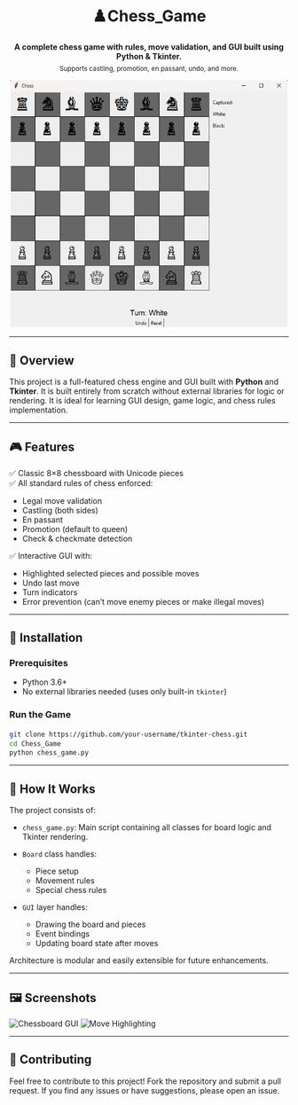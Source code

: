 
<h1 align="center">♟️Chess_Game</h1>

<p align="center">
  <b>A complete chess game with rules, move validation, and GUI built using Python & Tkinter.</b><br>
  <sub>Supports castling, promotion, en passant, undo, and more.</sub>
</p>

<p align="center">
  <img src="images/screenshot1.png" width="500" alt="Main Board Screenshot"/>
</p>

---

## 🎯 Overview

This project is a full-featured chess engine and GUI built with **Python** and **Tkinter**. It is built entirely from scratch without external libraries for logic or rendering. It is ideal for learning GUI design, game logic, and chess rules implementation.

---

## 🎮 Features

✅ Classic 8×8 chessboard with Unicode pieces  
✅ All standard rules of chess enforced:
- Legal move validation
- Castling (both sides)
- En passant
- Promotion (default to queen)
- Check & checkmate detection

✅ Interactive GUI with:
- Highlighted selected pieces and possible moves
- Undo last move
- Turn indicators
- Error prevention (can’t move enemy pieces or make illegal moves)

---

## 🚀 Installation

### Prerequisites
- Python 3.6+
- No external libraries needed (uses only built-in `tkinter`)

### Run the Game
```bash
git clone https://github.com/your-username/tkinter-chess.git
cd Chess_Game
python chess_game.py
````

---

## 🧩 How It Works

The project consists of:

* `chess_game.py`: Main script containing all classes for board logic and Tkinter rendering.
* `Board` class handles:

  * Piece setup
  * Movement rules
  * Special chess rules
* `GUI` layer handles:

  * Drawing the board and pieces
  * Event bindings
  * Updating board state after moves

Architecture is modular and easily extensible for future enhancements.

---

## 🖼 Screenshots

<p float="left">
  <img src="images/screenshot2.png" width="45%" alt="Chessboard GUI">
  <img src="images/screenshot3.png" width="45%" alt="Move Highlighting">
</p>

---


## 🤝 Contributing

Feel free to contribute to this project! Fork the repository and submit a pull request. If you find any issues or have suggestions, please open an issue.


